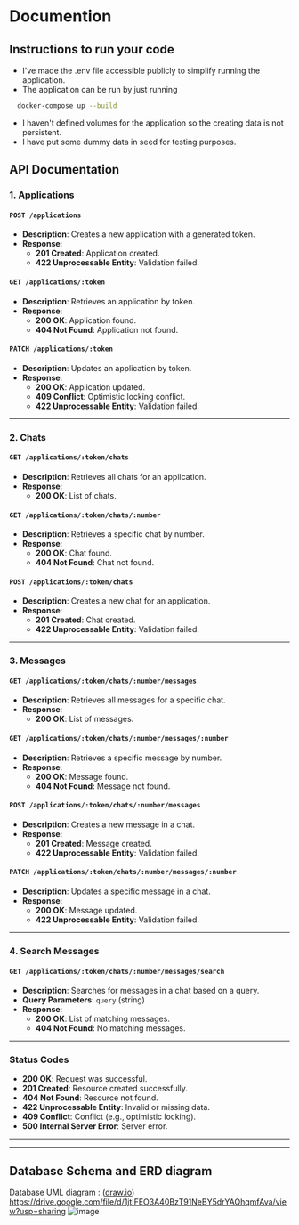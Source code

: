 # Documention

## Instructions to run your code
- I've made the .env file accessible publicly to simplify running the application.
- The application can be run by just running
```bash
  docker-compose up --build
```

- I haven't defined volumes for the application so the creating data is not persistent.
- I have put some dummy data in seed for testing purposes.
  

## API Documentation

### 1. Applications

#### `POST /applications`
- **Description**: Creates a new application with a generated token.
- **Response**:
  - **201 Created**: Application created.
  - **422 Unprocessable Entity**: Validation failed.

#### `GET /applications/:token`
- **Description**: Retrieves an application by token.
- **Response**:
  - **200 OK**: Application found.
  - **404 Not Found**: Application not found.

#### `PATCH /applications/:token`
- **Description**: Updates an application by token.
- **Response**:
  - **200 OK**: Application updated.
  - **409 Conflict**: Optimistic locking conflict.
  - **422 Unprocessable Entity**: Validation failed.

---

### 2. Chats

#### `GET /applications/:token/chats`
- **Description**: Retrieves all chats for an application.
- **Response**:
  - **200 OK**: List of chats.

#### `GET /applications/:token/chats/:number`
- **Description**: Retrieves a specific chat by number.
- **Response**:
  - **200 OK**: Chat found.
  - **404 Not Found**: Chat not found.

#### `POST /applications/:token/chats`
- **Description**: Creates a new chat for an application.
- **Response**:
  - **201 Created**: Chat created.
  - **422 Unprocessable Entity**: Validation failed.

---

### 3. Messages

#### `GET /applications/:token/chats/:number/messages`
- **Description**: Retrieves all messages for a specific chat.
- **Response**:
  - **200 OK**: List of messages.

#### `GET /applications/:token/chats/:number/messages/:number`
- **Description**: Retrieves a specific message by number.
- **Response**:
  - **200 OK**: Message found.
  - **404 Not Found**: Message not found.

#### `POST /applications/:token/chats/:number/messages`
- **Description**: Creates a new message in a chat.
- **Response**:
  - **201 Created**: Message created.
  - **422 Unprocessable Entity**: Validation failed.

#### `PATCH /applications/:token/chats/:number/messages/:number`
- **Description**: Updates a specific message in a chat.
- **Response**:
  - **200 OK**: Message updated.
  - **422 Unprocessable Entity**: Validation failed.

---

### 4. Search Messages

#### `GET /applications/:token/chats/:number/messages/search`
- **Description**: Searches for messages in a chat based on a query.
- **Query Parameters**: `query` (string)
- **Response**:
  - **200 OK**: List of matching messages.
  - **404 Not Found**: No matching messages.

---

### Status Codes

- **200 OK**: Request was successful.
- **201 Created**: Resource created successfully.
- **404 Not Found**: Resource not found.
- **422 Unprocessable Entity**: Invalid or missing data.
- **409 Conflict**: Conflict (e.g., optimistic locking).
- **500 Internal Server Error**: Server error.


---
---
## Database Schema and ERD diagram
Database UML diagram : ([draw.io](https://app.diagrams.net/)) https://drive.google.com/file/d/1jtIFEO3A40BzT91NeBY5drYAQhqmfAva/view?usp=sharing
![image](https://github.com/user-attachments/assets/46c76133-e124-4c05-bc23-15ba44685161)
